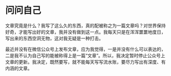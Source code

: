# 问问自己

文章究竟是什么？我写了这么久的东西，真的配被称之为一篇文章吗？对世界保持好奇，才能写出好的文章，我并没有做到这一点。我每天只是在浑浑噩噩地度日，写出来的东西空洞无物，这对我无疑是一种打击。

最近并没有在微信公众号上发布文章，应为我觉得，一是并没有什么可以表达的，二是我不认为自己写的能被称得上是一篇“文章”。所以，我决定暂时停止公众号上文章的更新。我决定，既然要写，就不能每天写写流水账，要尽力写出有深度、有内涵的文章。